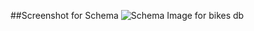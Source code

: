 ##Screenshot for Schema
![Schema Image for bikes db](/Users/daviddolata/desktop/bikes_db_schema.jpg "Schema Image")
